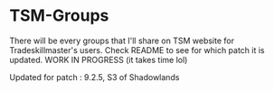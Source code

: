# TSM-Groups
There will be every groups that I'll share on TSM website for Tradeskillmaster's users. Check README to see for which patch it is updated. WORK IN PROGRESS (it takes time lol)

Updated for patch : 9.2.5, S3 of Shadowlands
